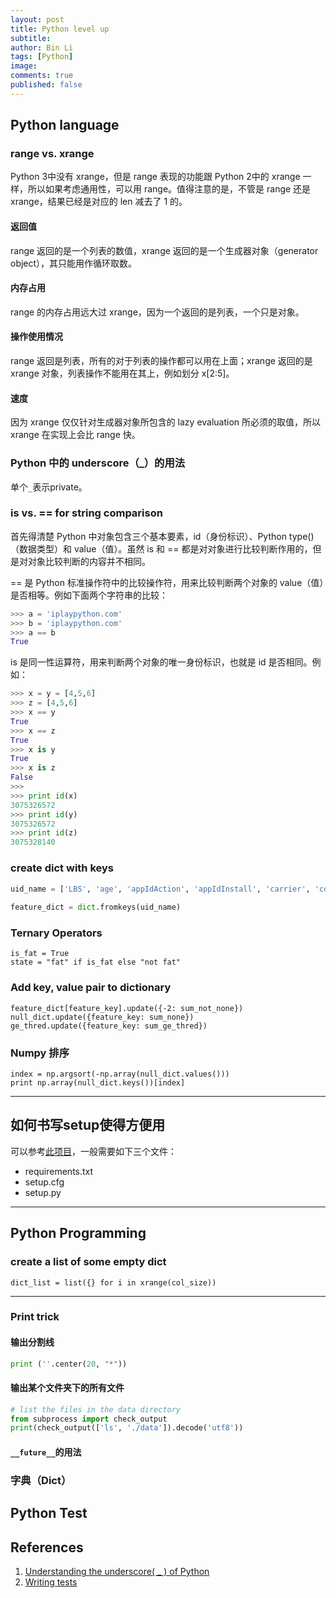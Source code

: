 ```yaml
---
layout: post
title: Python level up
subtitle:
author: Bin Li
tags: [Python]
image: 
comments: true
published: false
---
```


## Python language
### range vs. xrange
Python 3中没有 xrange，但是 range 表现的功能跟 Python 2中的 xrange 一样，所以如果考虑通用性，可以用 range。值得注意的是，不管是 range 还是 xrange，结果已经是对应的 len 减去了 1 的。


#### 返回值
range 返回的是一个列表的数值，xrange 返回的是一个生成器对象（generator object），其只能用作循环取数。

#### 内存占用
range 的内存占用远大过 xrange，因为一个返回的是列表，一个只是对象。

#### 操作使用情况
range 返回是列表，所有的对于列表的操作都可以用在上面；xrange 返回的是 xrange 对象，列表操作不能用在其上，例如划分 x[2:5]。

#### 速度
因为 xrange 仅仅针对生成器对象所包含的 lazy evaluation 所必须的取值，所以 xrange 在实现上会比 range 快。

### Python 中的 underscore（_）的用法
单个`_`表示private。


### is vs. == for string comparison
首先得清楚 Python 中对象包含三个基本要素，id（身份标识）、Python type()（数据类型）和 value（值）。虽然 is 和 == 都是对对象进行比较判断作用的，但是对对象比较判断的内容并不相同。

== 是 Python 标准操作符中的比较操作符，用来比较判断两个对象的 value（值）是否相等。例如下面两个字符串的比较：
```python
>>> a = 'iplaypython.com'
>>> b = 'iplaypython.com'
>>> a == b
True
```

is 是同一性运算符，用来判断两个对象的唯一身份标识，也就是 id 是否相同。例如：
```python
>>> x = y = [4,5,6]
>>> z = [4,5,6]
>>> x == y
True
>>> x == z
True
>>> x is y
True
>>> x is z
False
>>>
>>> print id(x)
3075326572
>>> print id(y)
3075326572
>>> print id(z)
3075328140
```

### create dict with keys
```python
uid_name = ['LBS', 'age', 'appIdAction', 'appIdInstall', 'carrier', 'consumptionAbility', 'ct','education', 'gender', 'house', 'interest1', 'interest2', 'interest3', 'interest4','interest5', 'kw1', 'kw2', 'kw3', 'marriageStatus', 'os', 'topic1', 'topic2', 'topic3']
                 
feature_dict = dict.fromkeys(uid_name)
```

### Ternary Operators
```
is_fat = True
state = "fat" if is_fat else "not fat"
```

### Add key, value pair to dictionary
```
feature_dict[feature_key].update({-2: sum_not_none})
null_dict.update({feature_key: sum_none})
ge_thred.update({feature_key: sum_ge_thred})
```

### Numpy 排序
```
index = np.argsort(-np.array(null_dict.values()))
print np.array(null_dict.keys())[index]
```



---

## 如何书写setup使得方便用
可以参考[此项目](https://github.com/eriklindernoren/ML-From-Scratch)，一般需要如下三个文件：
* requirements.txt
* setup.cfg
* setup.py

---

## Python Programming
### create a list of some empty dict
```
dict_list = list({} for i in xrange(col_size))
```

---

### Print trick
#### 输出分割线
```python
print (''.center(20, "*"))
```
#### 输出某个文件夹下的所有文件
```python
# list the files in the data directory
from subprocess import check_output
print(check_output(['ls', './data']).decode('utf8'))
```

#### `__future__`的用法    


### 字典（Dict）

## Python Test

## References
1. [Understanding the underscore( _ ) of Python](https://hackernoon.com/understanding-the-underscore-of-python-309d1a029edc)
2. [Writing tests](https://albumentations.readthedocs.io/en/latest/writing_tests.html)